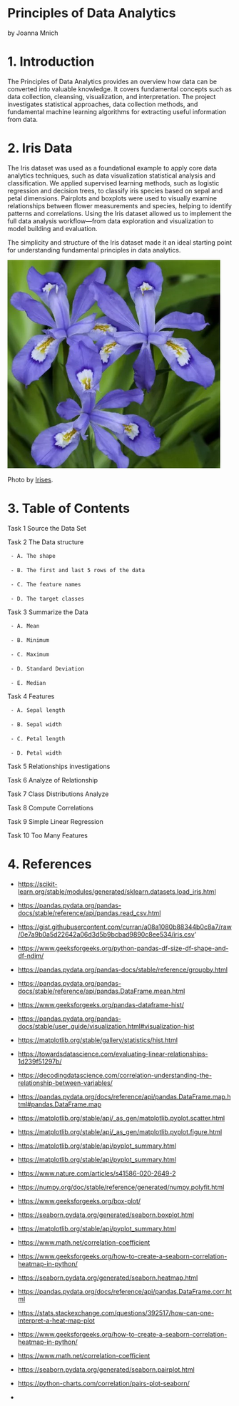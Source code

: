 # Principles of Data Analytics

by Joanna Mnich

# 1. Introduction

The Principles of Data Analytics provides an overview how data can be converted into valuable knowledge. 
It covers fundamental concepts such as data collection, cleansing, visualization, and interpretation.
The project investigates statistical approaches, data collection methods, and fundamental machine learning algorithms for extracting useful information from data. 


# 2. Iris Data

The Iris dataset was used as a foundational example to apply core data analytics techniques, such as data visualization
statistical analysis and classification.
We applied supervised learning methods, such as logistic regression and decision trees, to classify iris species based on sepal and petal dimensions.
Pairplots and boxplots were used to visually examine relationships between flower measurements and species, helping to identify patterns and correlations.
Using the Iris dataset allowed us to implement the full data analysis workflow—from data exploration and visualization to model building and evaluation.

The simplicity and structure of the Iris dataset made it an ideal starting point for understanding fundamental principles in data analytics.

![ Iris](images/iris2.png)

Photo by <a href="https://www.thespruce.com/irises-for-flower-garden-1315808/" rel="nofollow">Irises</a>.</p> 

# 3. Table of Contents

Task 1  Source the Data Set

Task 2  The Data structure

     - A. The shape
     
     - B. The first and last 5 rows of the data
     
     - C. The feature names
     
     - D. The target classes
     
Task 3  Summarize the Data

     - A. Mean
     
     - B. Minimum
     
     - C. Maximum
     
     - D. Standard Deviation
     
     - E. Median
     
Task 4  Features

     - A. Sepal length
     
     - B. Sepal width
     
     - C. Petal length
     
     - D. Petal width
     
Task 5  Relationships investigations

Task 6  Analyze of Relationship

Task 7  Class Distributions Analyze

Task 8  Compute Correlations

Task 9  Simple Linear Regression

Task 10 Too Many Features


# 4. References

- https://scikit-learn.org/stable/modules/generated/sklearn.datasets.load_iris.html
- https://pandas.pydata.org/pandas-docs/stable/reference/api/pandas.read_csv.html
- https://gist.githubusercontent.com/curran/a08a1080b88344b0c8a7/raw/0e7a9b0a5d22642a06d3d5b9bcbad9890c8ee534/iris.csv'
- https://www.geeksforgeeks.org/python-pandas-df-size-df-shape-and-df-ndim/
- https://pandas.pydata.org/pandas-docs/stable/reference/groupby.html
- https://pandas.pydata.org/pandas-docs/stable/reference/api/pandas.DataFrame.mean.html
- https://www.geeksforgeeks.org/pandas-dataframe-hist/
- https://pandas.pydata.org/pandas-docs/stable/user_guide/visualization.html#visualization-hist
- https://matplotlib.org/stable/gallery/statistics/hist.html
- https://towardsdatascience.com/evaluating-linear-relationships-1d239f51297b/
- https://decodingdatascience.com/correlation-understanding-the-relationship-between-variables/
- https://pandas.pydata.org/docs/reference/api/pandas.DataFrame.map.html#pandas.DataFrame.map
- https://matplotlib.org/stable/api/_as_gen/matplotlib.pyplot.scatter.html
- https://matplotlib.org/stable/api/_as_gen/matplotlib.pyplot.figure.html
- https://matplotlib.org/stable/api/pyplot_summary.html
- https://matplotlib.org/stable/api/pyplot_summary.html
- https://www.nature.com/articles/s41586-020-2649-2
- https://numpy.org/doc/stable/reference/generated/numpy.polyfit.html
- https://www.geeksforgeeks.org/box-plot/
- https://seaborn.pydata.org/generated/seaborn.boxplot.html
- https://matplotlib.org/stable/api/pyplot_summary.html
- https://www.math.net/correlation-coefficient
- https://www.geeksforgeeks.org/how-to-create-a-seaborn-correlation-heatmap-in-python/
- https://seaborn.pydata.org/generated/seaborn.heatmap.html
- https://pandas.pydata.org/docs/reference/api/pandas.DataFrame.corr.html

- https://stats.stackexchange.com/questions/392517/how-can-one-interpret-a-heat-map-plot
- https://www.geeksforgeeks.org/how-to-create-a-seaborn-correlation-heatmap-in-python/
- https://www.math.net/correlation-coefficient
- https://seaborn.pydata.org/generated/seaborn.pairplot.html
- https://python-charts.com/correlation/pairs-plot-seaborn/
- 
